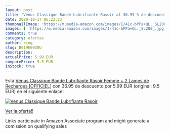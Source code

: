 ```yaml
---
layout: post
title: 'Venus Classique Bande Lubrifiante Rasoir al 36.95 % de descuento'
date: 2020-10-17 06:23:23
thumbnailImage: 'https://m.media-amazon.com/images/I/41c-bPPa+QL._SL200_.jpg'
images: [ 'https://m.media-amazon.com/images/I/41c-bPPa+QL._SL200_.jpg' ]
comments: true
category: ofertas
author: ring
slug: B019E60Z0U
description:
actualPrice: 5.99 EUR
comparePrice: 9.5 EUR
inStock: true
---
```


Está [Venus Classique Bande Lubrifiante Rasoir Femme + 2 Lames de Recharges [OFFICIEL]](https://www.amazon.fr/dp/B019E60Z0U/?tag=tolees0d-21) con 36.95 de descuento por 5.99 EUR (original: 9.5 EUR) en el siguiente enlace!

[![Venus Classique Bande Lubrifiante Rasoir](https://m.media-amazon.com/images/I/41c-bPPa+QL._SL200_.jpg)](https://www.amazon.fr/dp/B019E60Z0U/?tag=tolees0d-21)

[Ver la oferta!!](https://www.amazon.fr/dp/B019E60Z0U/?tag=tolees0d-21)

Links participate in Amazon Associate program and might generate a comission on qualifying sales


